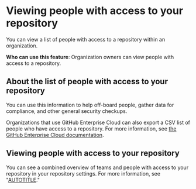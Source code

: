 # Viewing people with access to your repository

You can view a list of people with access to a repository within an organization.

**Who can use this feature**: Organization owners can view people with access to a repository.

## About the list of people with access to your repository

You can use this information to help off-board people, gather data for compliance, and other general security checkups.

Organizations that use GitHub Enterprise Cloud can also export a CSV list of people who have access to a repository. For more information, see [the GitHub Enterprise Cloud documentation](/enterprise-cloud@latest/organizations/managing-user-access-to-your-organizations-repositories/managing-repository-roles/viewing-people-with-access-to-your-repository).

## Viewing people with access to your repository

You can see a combined overview of teams and people with access to your repository in your repository settings. For more information, see "[AUTOTITLE](/repositories/managing-your-repositorys-settings-and-features/managing-repository-settings/managing-teams-and-people-with-access-to-your-repository#about-access-management-for-repositories)."
